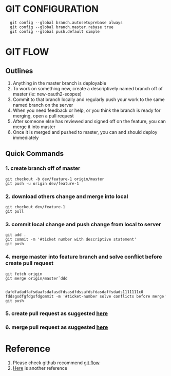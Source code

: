 
# GIT CONFIGURATION

```
  git config --global branch.autosetuprebase always
  git config --global branch.master.rebase true
  git config --global push.default simple
```

# GIT FLOW

## Outlines

1. Anything in the master branch is deployable
2. To work on something new, create a descriptively named branch off of master (ie: new-oauth2-scopes)
3. Commit to that branch locally and regularly push your work to the same named branch on the server
4. When you need feedback or help, or you think the branch is ready for merging, open a pull request
5. After someone else has reviewed and signed off on the feature, you can merge it into master
6. Once it is merged and pushed to master, you can and should deploy immediately

## Quick Commands

### 1. create branch off of master
```
git checkout -b dev/feature-1 origin/master
git push -u origin dev/feature-1
```
### 2. download others change and merge into local
```
git checkout dev/feature-1
git pull
```
### 3. commit local change and push change from local to server
```
git add .
git commit -m '#ticket number with descriptive statement'
git push
```
### 4. merge master into feature branch and solve conflict before create pull request
```
git fetch origin
git merge origin/master`ddd


dafdfadadfafsdaafsdafasdfdsasdfdssafdsfdasdaffsdads1111111c0                fddsgsdfgfdgsfdgommit -m '#ticket-number solve conflicts before merge'
git push
```
### 5. create pull request as suggested [here](https://help.github.com/articles/creating-a-pull-request/)
### 6. merge pull request as suggested [here](https://help.github.com/articles/merging-a-pull-request/)

# Reference

1. Please check github recommend [git flow](https://help.github.com/articles/github-flow/)
2. [Here](http://scottchacon.com/2011/08/31/github-flow.html) is another reference


